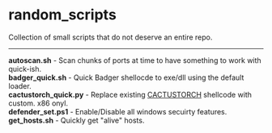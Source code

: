 # random_scripts
Collection of small scripts that do not deserve an entire repo.

___

**autoscan.sh** - Scan chunks of ports at time to have something to work with quick-ish.  
**badger_quick.sh** - Quick Badger shellocde to exe/dll using the default loader.  
**cactustorch_quick.py** - Replace existing [CACTUSTORCH](https://github.com/mdsecactivebreach/CACTUSTORCH/blob/master/CACTUSTORCH.js) shellcode with custom. x86 onyl.  
**defender_set.ps1** - Enable/Disable all windows secuirty features.
**get_hosts.sh** - Quickly get "alive" hosts.

